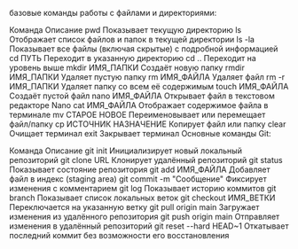  базовые команды работы с файлами и директориями:

Команда	Описание
pwd	Показывает текущую директорию
ls	Отображает список файлов и папок в текущей директории
ls -la	Показывает все файлы (включая скрытые) с подробной информацией
cd ПУТЬ	Переходит в указанную директорию
cd ..	Переходит на уровень выше
mkdir ИМЯ_ПАПКИ	Создаёт новую папку
rmdir ИМЯ_ПАПКИ	Удаляет пустую папку
rm ИМЯ_ФАЙЛА	Удаляет файл
rm -r ИМЯ_ПАПКИ	Удаляет папку со всем её содержимым
touch ИМЯ_ФАЙЛА	Создаёт пустой файл
nano ИМЯ_ФАЙЛА	Открывает файл в текстовом редакторе Nano
cat ИМЯ_ФАЙЛА	Отображает содержимое файла в терминале
mv СТАРОЕ НОВОЕ	Переименовывает или перемещает файл/папку
cp ИСТОЧНИК НАЗНАЧЕНИЕ	Копирует файл или папку
clear	Очищает терминал
exit	Закрывает терминал
Основные команды Git:

Команда	Описание
git init	Инициализирует новый локальный репозиторий
git clone URL	Клонирует удалённый репозиторий
git status	Показывает состояние репозитория
git add ИМЯ_ФАЙЛА	Добавляет файл в индекс (staging area)
git commit -m "Сообщение"	Фиксирует изменения с комментарием
git log	Показывает историю коммитов
git branch	Показывает список локальных веток
git checkout ИМЯ_ВЕТКИ	Переключается на указанную ветку
git pull origin main	Загружает изменения из удалённого репозитория
git push origin main	Отправляет изменения в удалённый репозиторий
git reset --hard HEAD~1	Откатывает последний коммит без возможности его восстановления